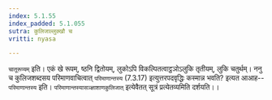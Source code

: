 ```yaml
---
index: 5.1.55
index_padded: 5.1.055
sutra: कुलिजाल्लुक्खौ च
vritti: nyasa

---
```

`चातूरूप्यम्` इति। एकं खे रूपम्, ष्ठनि द्वितोयम्, लुकोऽपि विकल्पितत्वाट्ठञोऽलुकि तृतीयम्, लुकि चतुर्थम्।
ननु च कुलिजशब्दसय परिमाणवाचित्वात् `परिमाणान्तस्य` (7.3.17) इत्युत्तरपदवृद्धिः कस्मान्न भवति? इत्यत आआह--`परिमाणान्तस्य` इति। `परिमाणान्तस्यासञ्ज्ञाशाणकुलिजात्` इत्येवैतत् सूत्रं प्रत्येतव्यमिति दर्शयति।।